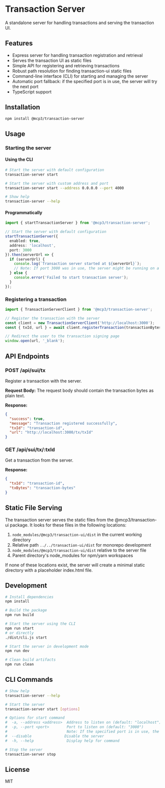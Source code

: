 # Transaction Server

A standalone server for handling transactions and serving the transaction UI.

## Features

- Express server for handling transaction registration and retrieval
- Serves the transaction UI as static files
- Simple API for registering and retrieving transactions
- Robust path resolution for finding transaction-ui static files
- Command-line interface (CLI) for starting and managing the server
- Automatic port fallback: if the specified port is in use, the server will try the next port
- TypeScript support

## Installation

```bash
npm install @mcp3/transaction-server
```

## Usage

### Starting the server

#### Using the CLI

```bash
# Start the server with default configuration
transaction-server start

# Start the server with custom address and port
transaction-server start --address 0.0.0.0 --port 4000

# Show help
transaction-server --help
```

#### Programmatically

```typescript
import { startTransactionServer } from '@mcp3/transaction-server';

// Start the server with default configuration
startTransactionServer({
  enabled: true,
  address: 'localhost',
  port: 3000
}).then(serverUrl => {
  if (serverUrl) {
    console.log(`Transaction server started at ${serverUrl}`);
    // Note: If port 3000 was in use, the server might be running on a different port
  } else {
    console.error('Failed to start transaction server');
  }
});
```

### Registering a transaction

```typescript
import { TransactionServerClient } from '@mcp3/transaction-server';

// Register the transaction with the server
const client = new TransactionServerClient('http://localhost:3000');
const { txId, url } = await client.registerTransaction(transactionBytes);

// Redirect the user to the transaction signing page
window.open(url, '_blank');
```

## API Endpoints

### POST /api/sui/tx

Register a transaction with the server.

**Request Body:**
The request body should contain the transaction bytes as plain text.

**Response:**
```json
{
  "success": true,
  "message": "Transaction registered successfully",
  "txId": "transaction-id",
  "url": "http://localhost:3000/tx/txId"
}
```

### GET /api/sui/tx/:txId

Get a transaction from the server.

**Response:**
```json
{
  "txId": "transaction-id",
  "txBytes": "transaction-bytes"
}
```

## Static File Serving

The transaction server serves the static files from the @mcp3/transaction-ui package. It looks for these files in the following locations:

1. `node_modules/@mcp3/transaction-ui/dist` in the current working directory
2. Relative path `../../transaction-ui/dist` for monorepo development
3. `node_modules/@mcp3/transaction-ui/dist` relative to the server file
4. Parent directory's node_modules for npm/yarn workspaces

If none of these locations exist, the server will create a minimal static directory with a placeholder index.html file.

## Development

```bash
# Install dependencies
npm install

# Build the package
npm run build

# Start the server using the CLI
npm run start
# or directly
./dist/cli.js start

# Start the server in development mode
npm run dev

# Clean build artifacts
npm run clean
```

## CLI Commands

```bash
# Show help
transaction-server --help

# Start the server
transaction-server start [options]

# Options for start command
#  -a, --address <address>  Address to listen on (default: "localhost")
#  -p, --port <port>        Port to listen on (default: "3000")
#                           Note: If the specified port is in use, the server will try port+1
#  --disable               Disable the server
#  -h, --help               Display help for command

# Stop the server
transaction-server stop
```

## License

MIT
